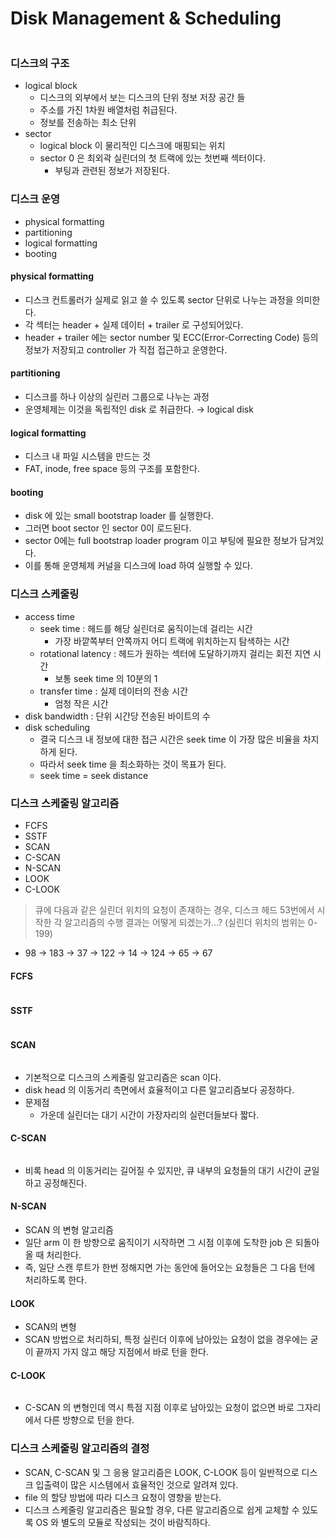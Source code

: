 # Disk Management & Scheduling

<figure><img src="../../.gitbook/assets/image (1).png" alt=""><figcaption></figcaption></figure>

### 디스크의 구조

* logical block
  * 디스크의 외부에서 보는 디스크의 단위 정보 저장 공간 들
  * 주소를 가진 1차원 배열처럼 취급된다.
  * 정보를 전송하는 최소 단위
* sector
  * logical block 이 물리적인 디스크에 매핑되는 위치
  * sector 0 은 최외곽 실린더의 첫 트랙에 있는 첫번째 섹터이다.
    * 부팅과 관련된 정보가 저장된다.

### 디스크 운영

* physical formatting
* partitioning
* logical formatting
* booting

#### physical formatting

* 디스크 컨트롤러가 실제로 읽고 쓸 수 있도록 sector 단위로 나누는 과정을 의미한다.
* 각 섹터는 header + 실제 데이터 + trailer 로 구성되어있다.
* header + trailer 에는 sector number 및 ECC(Error-Correcting Code) 등의 정보가 저장되고 controller 가 직접 접근하고 운영한다.

#### partitioning

* 디스크를 하나 이상의 실린러 그룹으로 나누는 과정
* 운영체제는 이것을 독립적인 disk 로 취급한다. → logical disk

#### logical formatting

* 디스크 내 파일 시스템을 만드는 것
* FAT, inode, free space 등의 구조를 포함한다.

#### booting

* disk 에 있는 small bootstrap loader 를 실행한다.
* 그러면 boot sector 인 sector 0이 로드된다.
* sector 0에는 full bootstrap loader program 이고 부팅에 필요한 정보가 담겨있다.
* 이를 통해 운영체제 커널을 디스크에 load 하여 실행할 수 있다.

### 디스크 스케줄링

* access time
  * seek time : 헤드를 해당 실린더로 움직이는데 걸리는 시간
    * 가장 바깥쪽부터 안쪽까지 어디 트랙에 위치하는지 탐색하는 시간
  * rotational latency : 헤드가 원하는 섹터에 도달하기까지 걸리는 회전 지연 시간
    * 보통 seek time 의 10분의 1
  * transfer time : 실제 데이터의 전송 시간
    * 엄청 작은 시간
* disk bandwidth : 단위 시간당 전송된 바이트의 수
* disk scheduling
  * 결국 디스크 내 정보에 대한 접근 시간은 seek time 이 가장 많은 비율을 차지하게 된다.
  * 따라서 seek time 을 최소화하는 것이 목표가 된다.
  * seek time = seek distance

### 디스크 스케줄링 알고리즘

* FCFS
* SSTF
* SCAN
* C-SCAN
* N-SCAN
* LOOK
* C-LOOK

> 큐에 다음과 같은 실린더 위치의 요청이 존재하는 경우, 디스크 헤드 53번에서 시작한 각 알고리즘의 수행 결과는 어떻게 되겠는가…? (실린더 위치의 범위는 0-199)

* 98 → 183 → 37 → 122 → 14 → 124 → 65 → 67

#### FCFS

<figure><img src="../../.gitbook/assets/image.png" alt=""><figcaption></figcaption></figure>

#### SSTF

<figure><img src="../../.gitbook/assets/image (3).png" alt=""><figcaption></figcaption></figure>

#### SCAN

<figure><img src="../../.gitbook/assets/image (5).png" alt=""><figcaption></figcaption></figure>

* 기본적으로 디스크의 스케줄링 알고리즘은 scan 이다.
* disk head 의 이동거리 측면에서 효율적이고 다른 알고리즘보다 공정하다.
* 문제점
  * 가운데 실린더는 대기 시간이 가장자리의 실런더들보다 짧다.

#### C-SCAN

<figure><img src="../../.gitbook/assets/image (2).png" alt=""><figcaption></figcaption></figure>

* 비록 head 의 이동거리는 길어질 수 있지만, 큐 내부의 요청들의 대기 시간이 균일하고 공정해진다.

#### N-SCAN

* SCAN 의 변형 알고리즘
* 일단 arm 이 한 방향으로 움직이기 시작하면 그 시점 이후에 도착한 job 은 되돌아올 때 처리한다.
* 즉, 일단 스캔 루트가 한번 정해지면 가는 동안에 들어오는 요청들은 그 다음 턴에 처리하도록 한다.

#### LOOK

* SCAN의 변형
* SCAN 방법으로 처리하되, 특정 실린더 이후에 남아있는 요청이 없을 경우에는 굳이 끝까지 가지 않고 해당 지점에서 바로 턴을 한다.

#### C-LOOK

<figure><img src="../../.gitbook/assets/image (17).png" alt=""><figcaption></figcaption></figure>

* C-SCAN 의 변형인데 역시 특점 지점 이후로 남아있는 요청이 없으면 바로 그자리에서 다른 방향으로 턴을 한다.

### 디스크 스케줄링 알고리즘의 결정

* SCAN, C-SCAN 및 그 응용 알고리즘은 LOOK, C-LOOK 등이 일반적으로 디스크 입출력이 많은 시스템에서 효율적인 것으로 알려져 있다.
* file 의 할당 방법에 따라 디스크 요청이 영향을 받는다.
* 디스크 스케줄링 알고리즘은 필요할 경우, 다른 알고리즘으로 쉽게 교체할 수 있도록 OS 와 별도의 모듈로 작성되는 것이 바람직하다.

